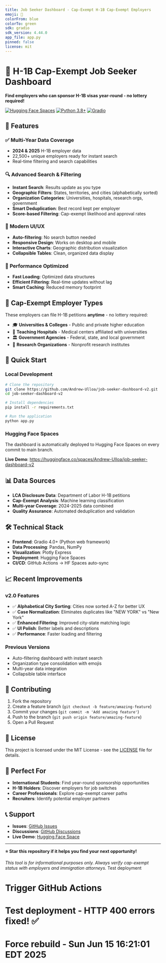```yaml
---
title: Job Seeker Dashboard - Cap-Exempt H-1B Cap-Exempt Employers
emoji: 🎯
colorFrom: blue
colorTo: green
sdk: gradio
sdk_version: 4.44.0
app_file: app.py
pinned: false
license: mit
---
```


# 🎯 H-1B Cap-Exempt Job Seeker Dashboard

**Find employers who can sponsor H-1B visas year-round - no lottery required!**

[![Hugging Face Spaces](https://img.shields.io/badge/%F0%9F%A4%97%20Hugging%20Face-Spaces-blue)](https://huggingface.co/spaces/Andrew-Ulloa/job-seeker-dashboard-v2)
[![Python 3.8+](https://img.shields.io/badge/python-3.8+-blue.svg)](https://www.python.org/downloads/)
[![Gradio](https://img.shields.io/badge/gradio-4.0+-orange.svg)](https://gradio.app/)

## 🌟 Features

### ✅ **Multi-Year Data Coverage**

- **2024 & 2025** H-1B employer data
- 22,500+ unique employers ready for instant search
- Real-time filtering and search capabilities

### 🔍 **Advanced Search & Filtering**

- **Instant Search**: Results update as you type
- **Geographic Filters**: States, territories, and cities (alphabetically sorted)
- **Organization Categories**: Universities, hospitals, research orgs, government
- **Smart Deduplication**: Best record kept per employer
- **Score-based Filtering**: Cap-exempt likelihood and approval rates

### 🎨 **Modern UI/UX**

- **Auto-filtering**: No search button needed
- **Responsive Design**: Works on desktop and mobile
- **Interactive Charts**: Geographic distribution visualization
- **Collapsible Tables**: Clean, organized data display

### 🚀 **Performance Optimized**

- **Fast Loading**: Optimized data structures
- **Efficient Filtering**: Real-time updates without lag
- **Smart Caching**: Reduced memory footprint

## 🏢 Cap-Exempt Employer Types

These employers can file H-1B petitions **anytime** - no lottery required:

- 🎓 **Universities & Colleges** - Public and private higher education
- 🏥 **Teaching Hospitals** - Medical centers affiliated with universities
- 🏛️ **Government Agencies** - Federal, state, and local government
- 🔬 **Research Organizations** - Nonprofit research institutes

## 🚀 Quick Start

### Local Development

```bash
# Clone the repository
git clone https://github.com/Andrew-Ulloa/job-seeker-dashboard-v2.git
cd job-seeker-dashboard-v2

# Install dependencies
pip install -r requirements.txt

# Run the application
python app.py
```

### Hugging Face Spaces

The dashboard is automatically deployed to Hugging Face Spaces on every commit to main branch.

**Live Demo**: https://huggingface.co/spaces/Andrew-Ulloa/job-seeker-dashboard-v2

## 📊 Data Sources

- **LCA Disclosure Data**: Department of Labor H-1B petitions
- **Cap-Exempt Analysis**: Machine learning classification
- **Multi-year Coverage**: 2024-2025 data combined
- **Quality Assurance**: Automated deduplication and validation

## 🛠️ Technical Stack

- **Frontend**: Gradio 4.0+ (Python web framework)
- **Data Processing**: Pandas, NumPy
- **Visualization**: Plotly Express
- **Deployment**: Hugging Face Spaces
- **CI/CD**: GitHub Actions → HF Spaces auto-sync

## 📈 Recent Improvements

### v2.0 Features

- ✅ **Alphabetical City Sorting**: Cities now sorted A-Z for better UX
- ✅ **Case Normalization**: Eliminates duplicates like "NEW YORK" vs "New York"
- ✅ **Enhanced Filtering**: Improved city-state matching logic
- ✅ **UI Polish**: Better labels and descriptions
- ✅ **Performance**: Faster loading and filtering

### Previous Versions

- Auto-filtering dashboard with instant search
- Organization type consolidation with emojis
- Multi-year data integration
- Collapsible table interface

## 🤝 Contributing

1. Fork the repository
2. Create a feature branch (`git checkout -b feature/amazing-feature`)
3. Commit your changes (`git commit -m 'Add amazing feature'`)
4. Push to the branch (`git push origin feature/amazing-feature`)
5. Open a Pull Request

## 📝 License

This project is licensed under the MIT License - see the [LICENSE](LICENSE) file for details.

## 🎯 Perfect For

- **International Students**: Find year-round sponsorship opportunities
- **H-1B Holders**: Discover employers for job switches
- **Career Professionals**: Explore cap-exempt career paths
- **Recruiters**: Identify potential employer partners

## 📞 Support

- **Issues**: [GitHub Issues](https://github.com/Andrew-Ulloa/job-seeker-dashboard-v2/issues)
- **Discussions**: [GitHub Discussions](https://github.com/Andrew-Ulloa/job-seeker-dashboard-v2/discussions)
- **Live Demo**: [Hugging Face Space](https://huggingface.co/spaces/Andrew-Ulloa/job-seeker-dashboard-v2)

---

**⭐ Star this repository if it helps you find your next opportunity!**

_This tool is for informational purposes only. Always verify cap-exempt status with employers and immigration attorneys._
Test deployment

# Trigger GitHub Actions

# Test deployment - HTTP 400 errors fixed! ✅
# Force rebuild - Sun Jun 15 16:21:01 EDT 2025

